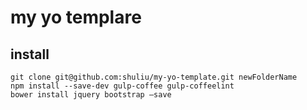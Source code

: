 
# my yo templare


## install

```
git clone git@github.com:shuliu/my-yo-template.git newFolderName
npm install --save-dev gulp-coffee gulp-coffeelint
bower install jquery bootstrap —save
```

